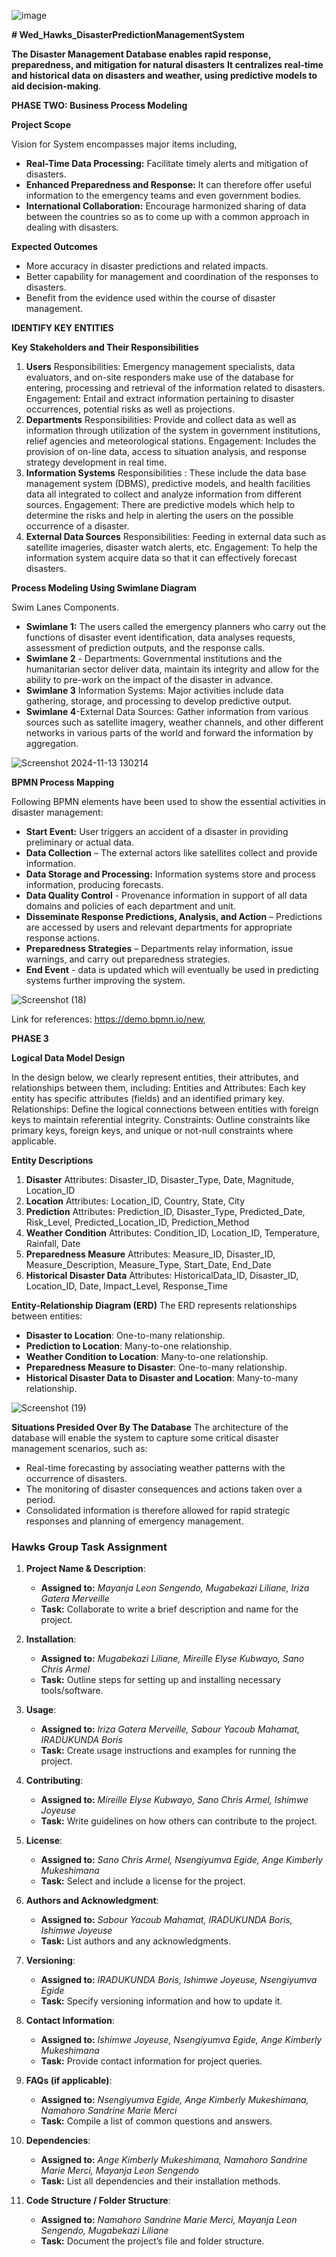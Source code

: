 ![image](https://github.com/user-attachments/assets/5923131f-057e-4d21-b1ae-ddc8ff475e7c)
                                               
  **# Wed_Hawks_DisasterPredictionManagementSystem**
                                               
  **The Disaster Management Database enables rapid response, preparedness, and mitigation for natural disasters**
                        **It centralizes real-time and historical data on disasters and weather, using predictive models to aid decision-making**.


**PHASE TWO: Business Process Modeling**


**Project Scope**

Vision for System encompasses major items including, 
-    **Real-Time Data Processing:** Facilitate timely alerts and mitigation of disasters.
-    **Enhanced Preparedness and Response:** It can therefore offer useful information to the emergency teams and even government bodies.
-    **International Collaboration:** Encourage harmonized sharing of data between the countries so as to come up with a common approach in dealing with disasters.

**Expected Outcomes**
- More accuracy in disaster predictions and related impacts.
- Better capability for management and coordination of the responses to disasters.
- Benefit from the evidence used within the course of disaster management.

**IDENTIFY KEY ENTITIES**

**Key Stakeholders and Their Responsibilities**
1. **Users**
Responsibilities: Emergency management specialists, data evaluators, and on-site responders make use of the database for entering, processing and retrieval of the information related to disasters.
Engagement: Entail and extract information pertaining to disaster occurrences, potential risks as well as projections.
2. **Departments**
Responsibilities: Provide and collect data as well as information through utilization of the system in government institutions, relief agencies and meteorological stations.
Engagement: Includes the provision of on-line data, access to situation analysis, and response strategy development in real time.
3. **Information Systems**
Responsibilities : These include the data base management system (DBMS), predictive models, and health facilities data all integrated to collect and analyze information from different sources.
Engagement: There are predictive models which help to determine the risks and help in alerting the users on the possible occurrence of a disaster.
4. **External Data Sources**
Responsibilities: Feeding in external data such as satellite imageries, disaster watch alerts, etc.
Engagement: To help the information system acquire data so that it can effectively forecast disasters.

 **Process Modeling Using Swimlane Diagram**

Swim Lanes Components.
-  **Swimlane 1:** The users called the emergency planners who carry out the functions of disaster event identification, data analyses requests, assessment of prediction outputs, and the response calls.
-  **Swimlane 2** - Departments: Governmental institutions and the humanitarian sector deliver data, maintain its integrity and allow for the ability to pre-work on the impact of the disaster in advance.
-  **Swimlane 3** Information Systems: Major activities include data gathering, storage, and processing to develop predictive output.
-  **Swimlane 4**-External Data Sources: Gather information from various sources such as satellite imagery, weather channels, and other different networks in various parts of the world and forward the information by aggregation.

![Screenshot 2024-11-13 130214](https://github.com/user-attachments/assets/e81fb6eb-dd19-4bf8-98b0-b4c981055ce8)


**BPMN Process Mapping**

Following BPMN elements have been used to show the essential activities in disaster management:

-  **Start Event:** User triggers an accident of a disaster in providing preliminary or actual data.
-  **Data Collection** – The external actors like satellites collect and provide information.
-  **Data Storage and Processing:** Information systems store and process information, producing forecasts.
-  **Data Quality Control** - Provenance information in support of all data domains and policies of each department and unit.
-  **Disseminate Response Predictions, Analysis, and Action** – Predictions are accessed by users and relevant departments for appropriate response actions.
-  **Preparedness Strategies** – Departments relay information, issue warnings, and carry out preparedness strategies. 
-  **End Event** - data is updated which will eventually be used in predicting systems further improving the system.

![Screenshot (18)](https://github.com/user-attachments/assets/c9e618e8-1875-44a7-b3d9-f149f6878838)

Link for references: https://demo.bpmn.io/new, 

 **PHASE 3**
 
 **Logical Data Model Design**
 
In the design below, we clearly represent entities, their attributes, and relationships between them, including:
Entities and Attributes: Each key entity has specific attributes (fields) and an identified primary key.
Relationships: Define the logical connections between entities with foreign keys to maintain referential integrity.
Constraints: Outline constraints like primary keys, foreign keys, and unique or not-null constraints where applicable.

**Entity Descriptions**
1. **Disaster**
Attributes: Disaster_ID, Disaster_Type, Date, Magnitude, Location_ID
2. **Location**
Attributes: Location_ID, Country, State, City
3. **Prediction**
Attributes: Prediction_ID, Disaster_Type, Predicted_Date, Risk_Level, Predicted_Location_ID, Prediction_Method
4. **Weather Condition**
Attributes: Condition_ID, Location_ID, Temperature, Rainfall, Date
5. **Preparedness Measure**
Attributes: Measure_ID, Disaster_ID, Measure_Description, Measure_Type, Start_Date, End_Date
6. **Historical Disaster Data**
Attributes: HistoricalData_ID, Disaster_ID, Location_ID, Date, Impact_Level, Response_Time

**Entity-Relationship Diagram (ERD)**
The ERD represents relationships between entities:

- **Disaster to Location**: One-to-many relationship.
- **Prediction to Location**: Many-to-one relationship.
- **Weather Condition to Location**: Many-to-one relationship.
- **Preparedness Measure to Disaster**: One-to-many relationship.
- **Historical Disaster Data to Disaster and Location**: Many-to-many relationship.

![Screenshot (19)](https://github.com/user-attachments/assets/ce78ab05-0c4c-4924-ac80-3e874adad01f)

**Situations Presided Over By The Database**
The architecture of the database will enable the system to capture some critical disaster management scenarios, such as:

   - Real-time forecasting by associating weather patterns with the occurrence of disasters.
   - The monitoring of disaster consequences and actions taken over a period.
   - Consolidated information is therefore allowed for rapid strategic responses and planning of emergency management.



### Hawks Group Task Assignment

1. **Project Name & Description**:
   - **Assigned to:** *Mayanja Leon Sengendo, Mugabekazi Liliane, Iriza Gatera Merveille*
   - **Task:** Collaborate to write a brief description and name for the project.

2. **Installation**:
   - **Assigned to:** *Mugabekazi Liliane, Mireille Elyse Kubwayo, Sano Chris Armel*
   - **Task:** Outline steps for setting up and installing necessary tools/software.

3. **Usage**:
   - **Assigned to:** *Iriza Gatera Merveille, Sabour Yacoub Mahamat, IRADUKUNDA Boris*
   - **Task:** Create usage instructions and examples for running the project.

4. **Contributing**:
   - **Assigned to:** *Mireille Elyse Kubwayo, Sano Chris Armel, Ishimwe Joyeuse*
   - **Task:** Write guidelines on how others can contribute to the project.

5. **License**:
   - **Assigned to:** *Sano Chris Armel, Nsengiyumva Egide, Ange Kimberly Mukeshimana*
   - **Task:** Select and include a license for the project.

6. **Authors and Acknowledgment**:
   - **Assigned to:** *Sabour Yacoub Mahamat, IRADUKUNDA Boris, Ishimwe Joyeuse*
   - **Task:** List authors and any acknowledgments.

7. **Versioning**:
   - **Assigned to:** *IRADUKUNDA Boris, Ishimwe Joyeuse, Nsengiyumva Egide*
   - **Task:** Specify versioning information and how to update it.

8. **Contact Information**:
   - **Assigned to:** *Ishimwe Joyeuse, Nsengiyumva Egide, Ange Kimberly Mukeshimana*
   - **Task:** Provide contact information for project queries.

9. **FAQs (if applicable)**:
   - **Assigned to:** *Nsengiyumva Egide, Ange Kimberly Mukeshimana, Namahoro Sandrine Marie Merci*
   - **Task:** Compile a list of common questions and answers.

10. **Dependencies**:
    - **Assigned to:** *Ange Kimberly Mukeshimana, Namahoro Sandrine Marie Merci, Mayanja Leon Sengendo*
    - **Task:** List all dependencies and their installation methods.

11. **Code Structure / Folder Structure**:
    - **Assigned to:** *Namahoro Sandrine Marie Merci, Mayanja Leon Sengendo, Mugabekazi Liliane*
    - **Task:** Document the project’s file and folder structure.

